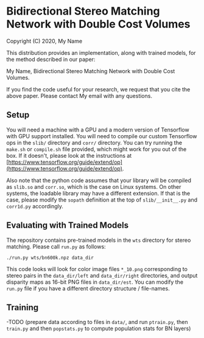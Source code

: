 # Bidirectional Stereo Matching Network with Double Cost Volumes

Copyright (C) 2020, My Name

This distribution provides an implementation, along with trained models, for the method described in our paper:

My Name, Bidirectional Stereo Matching Network with Double Cost Volumes.

If you find the code useful for your research, we request that you cite the above paper. Please contact My email with any questions.

## Setup

You will need a machine with a GPU and a modern version of Tensorflow with GPU support installed. You will need to compile our custom Tensorflow ops in the `slib/` directory and `corr/` directory. You can try running the `make.sh` or `compile.sh` file provided, which might work for you out of the box. If it doesn't, please look at the instructions at [https://www.tensorflow.org/guide/extend/op](https://www.tensorflow.org/guide/extend/op).

Also note that the python code assumes that your library will be compiled as `slib.so` and `corr.so`, which is the case on Linux systems. On other systems, the loadable library may have a different extension. If that is the case, please modify the `sopath` definition at the top of `slib/__init__.py` and `corr1d.py` accordingly.

## Evaluating with Trained Models

The repository contains pre-trained models in the `wts` directory for stereo matching. Please call `run.py` as follows:

```
./run.py wts/bn600k.npz data_dir
```

This code looks will look for color image files `*_10.png` corresponding to stereo pairs in the `data_dir/left` and `data_dir/right` directories, and output disparity maps as 16-bit PNG files in `data_dir/est`. You can modify the `run.py` file if you have a different directory structure / file-names.

## Training

-TODO (prepare data according to files in `data/`, and run `ptrain.py`, then `train.py` and then `popstats.py` to compute population stats for BN layers)
